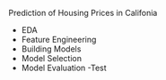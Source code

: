 Prediction of Housing Prices in Califonia
- EDA
- Feature Engineering
- Building Models
- Model Selection
- Model Evaluation
-Test
